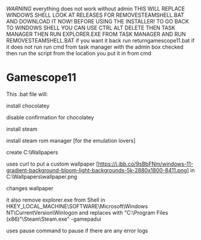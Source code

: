 *WARNING* 
everything does not work without admin
THIS WILL REPLACE WINDOWS SHELL LOOK AT RELEASES FOR REMOVESTEAMSHELL.BAT AND DOWNLOAD IT NOW! BEFORE USING THE INSTALLER! TO GO BACK TO WINDOWS SHELL YOU CAN USE CTRL ALT DELETE THEN TASK MANAGER THEN RUN EXPLORER.EXE FROM TASK MANAGER AND RUN REMOVESTEAMSHELL.BAT
if you want it back run returngamescope11.bat
if it does not run run cmd from task manager with the admin box checked then run the script from the location you put it in from cmd



# Gamescope11
This .bat file will:

install chocolatey

disable confirmation for chocolatey

install steam

install steam rom manager [for the emulation lovers]

create C:\Wallpapers

uses curl to put a custom wallpaper [https://i.ibb.co/9sBbFNm/windows-11-gradient-background-bloom-light-backgrounds-5k-2880x1800-8411.png] in C:\Wallpapers\wallpaper.png

changes wallpaper

it also remove explorer.exe from Shell in HKEY_LOCAL_MACHINE\SOFTWARE\Microsoft\Windows NT\CurrentVersion\Winlogon and replaces with "C:\Program Files (x86)"\Steam\Steam.exe" -gamepadui

uses pause command to pause if there are any error logs
